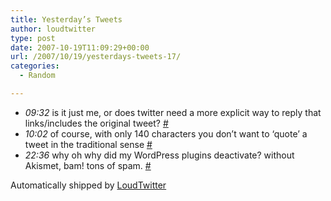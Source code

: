 ```yaml
---
title: Yesterday’s Tweets
author: loudtwitter
type: post
date: 2007-10-19T11:09:29+00:00
url: /2007/10/19/yesterdays-tweets-17/
categories:
  - Random

---
```

  * _09:32_ is it just me, or does twitter need a more explicit way to reply that links/includes the original tweet? [#][1]
  * _10:02_ of course, with only 140 characters you don&#8217;t want to &#8216;quote&#8217; a tweet in the traditional sense [#][2]
  * _22:36_ why oh why did my WordPress plugins deactivate? without Akismet, bam! tons of spam. [#][3]

Automatically shipped by [LoudTwitter][4]

 [1]: http://twitter.com/dangoor/statuses/345085842
 [2]: http://twitter.com/dangoor/statuses/345148922
 [3]: http://twitter.com/dangoor/statuses/346638972
 [4]: http://www.loudtwitter.com